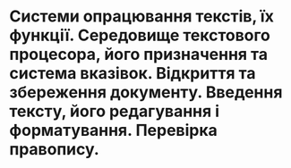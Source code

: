 # Системи опрацювання текстів, їх функції. Середовище текстового процесора, його призначення та система вказівок. Відкриття та збереження документу. Введення тексту, його редагування і форматування. Перевірка правопису.
